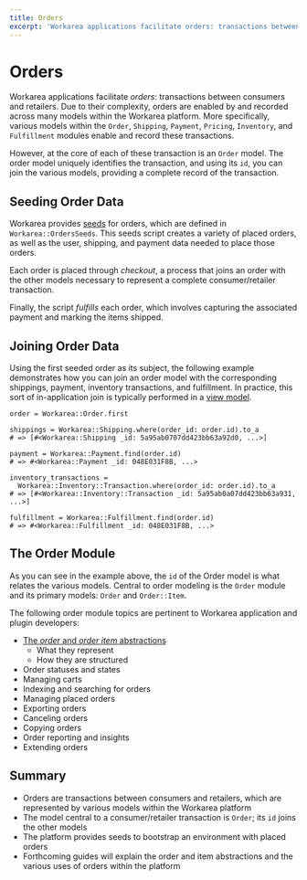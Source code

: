 ```yaml
---
title: Orders
excerpt: 'Workarea applications facilitate orders: transactions between consumers and retailers. Due to their complexity, orders are enabled by and recorded across many models within the Workarea platform. More specifically, various models within the Order, Shi'
---
```


# Orders

Workarea applications facilitate <dfn>orders</dfn>: transactions between consumers and retailers. Due to their complexity, orders are enabled by and recorded across many models within the Workarea platform. More specifically, various models within the `Order`, `Shipping`, `Payment`, `Pricing`, `Inventory`, and `Fulfillment` modules enable and record these transactions.

However, at the core of each of these transaction is an `Order` model. The order model uniquely identifies the transaction, and using its `id`, you can join the various models, providing a complete record of the transaction.

## Seeding Order Data

Workarea provides [seeds](seeds.html) for orders, which are defined in `Workarea::OrdersSeeds`. This seeds script creates a variety of placed orders, as well as the user, shipping, and payment data needed to place those orders.

Each order is placed through <dfn>checkout</dfn>, a process that joins an order with the other models necessary to represent a complete consumer/retailer transaction.

Finally, the script _fulfills_ each order, which involves capturing the associated payment and marking the items shipped.

## Joining Order Data

Using the first seeded order as its subject, the following example demonstrates how you can join an order model with the corresponding shippings, payment, inventory transactions, and fulfillment. In practice, this sort of in-application join is typically performed in a [view model](view-models.html).

```
order = Workarea::Order.first

shippings = Workarea::Shipping.where(order_id: order.id).to_a
# => [#<Workarea::Shipping _id: 5a95ab0707dd423bb63a92d0, ...>]

payment = Workarea::Payment.find(order.id)
# => #<Workarea::Payment _id: 048E031F8B, ...>

inventory_transactions =
  Workarea::Inventory::Transaction.where(order_id: order.id).to_a
# => [#<Workarea::Inventory::Transaction _id: 5a95ab0a07dd423bb63a931, ...>]

fulfillment = Workarea::Fulfillment.find(order.id)
# => #<Workarea::Fulfillment _id: 048E031F8B, ...>
```

## The Order Module

As you can see in the example above, the `id` of the Order model is what relates the various models. Central to order modeling is the `Order` module and its primary models: `Order` and `Order::Item`.

The following order module topics are pertinent to Workarea application and plugin developers:

- [The _order_ and _order item_ abstractions](orders-and-items.html)
  - What they represent
  - How they are structured
- Order statuses and states
- Managing carts
- Indexing and searching for orders
- Managing placed orders
- Exporting orders
- Canceling orders
- Copying orders
- Order reporting and insights
- Extending orders

## Summary

- Orders are transactions between consumers and retailers, which are represented by various models within the Workarea platform
- The model central to a consumer/retailer transaction is `Order`; its `id` joins the other models
- The platform provides seeds to bootstrap an environment with placed orders
- Forthcoming guides will explain the order and item abstractions and the various uses of orders within the platform

